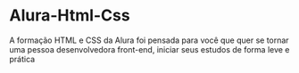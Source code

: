 # Alura-Html-Css
A formação HTML e CSS da Alura foi pensada para você que quer se tornar uma pessoa desenvolvedora front-end, iniciar seus estudos de forma leve e prática

